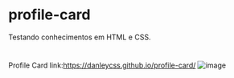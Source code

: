 # profile-card

Testando conhecimentos em HTML e CSS.
#
Profile Card
link:https://danleycss.github.io/profile-card/
![image](https://user-images.githubusercontent.com/85087531/153732432-0a6a3f90-0d95-4367-8e28-b3c196b9c4e4.png)
